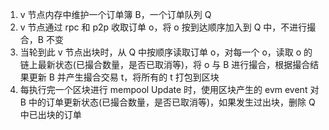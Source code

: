 
1. v 节点内存中维护一个订单簿 B，一个订单队列 Q
2. v 节点通过 rpc 和 p2p 收取订单 o，将 o 按到达顺序加入到 Q 中，不进行撮合，B 不变
3. 当轮到此 v 节点出块时，从 Q 中按顺序读取订单 o，对每一个 o，读取 o 的链上最新状态(已撮合数量，是否已取消等)，将 o 与 B 进行撮合，根据撮合结果更新 B 并产生撮合交易 t，将所有的 t 打包到区块
4. 每执行完一个区块进行 mempool Update 时，使用区块产生的 evm event 对 B 中的订单更新状态(已撮合数量，是否已取消等)，如果发生过出块，删除 Q 中已出块的订单




